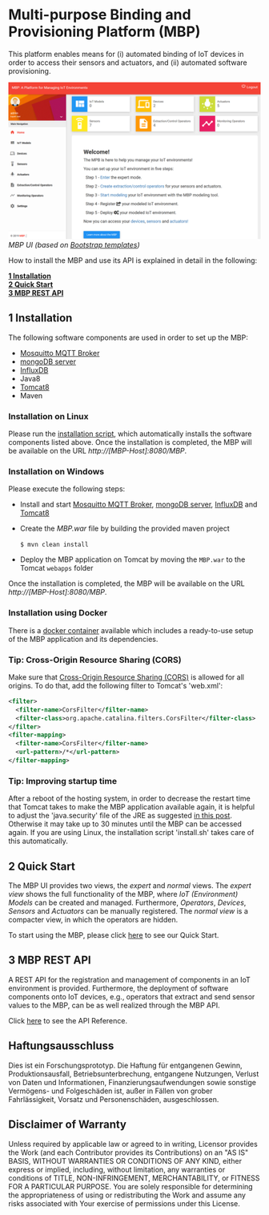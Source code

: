 # Multi-purpose Binding and Provisioning Platform (MBP)
This platform enables means for (i) automated binding of IoT devices in order to access their sensors and actuators, and (ii) automated software provisioning.

![MBP-UI](resources/MBP.PNG)  
*MBP UI (based on [Bootstrap templates](https://startbootstrap.com/template-overviews/sb-admin-2/))*

How to install the MBP and use its API is explained in detail in the following:  

**[1 Installation](#1-installation)**  
**[2 Quick Start](#2-quick-start)**  
**[3 MBP REST API](#3-mbp-rest-api)**  

## 1 Installation

The following software components are used in order to set up the MBP:  
- [Mosquitto MQTT Broker](https://mosquitto.org/download/)
- [mongoDB server](https://www.mongodb.com/download-center?jmp=nav#community)
- [InfluxDB](https://portal.influxdata.com/downloads/)
- Java8
- [Tomcat8](https://tomcat.apache.org/download-80.cgi)
- Maven

### Installation on Linux 
Please run the [installation script](install.sh), which automatically installs the software components listed above. Once the installation is completed, the MBP will be available on the URL *http://[MBP-Host]:8080/MBP*.  

### Installation on Windows
Please execute the following steps:  
- Install and start [Mosquitto MQTT Broker](https://mosquitto.org/download/), [mongoDB server](https://www.mongodb.com/download-center?jmp=nav#community), [InfluxDB](https://portal.influxdata.com/downloads/) and [Tomcat8](https://tomcat.apache.org/download-80.cgi)   
- Create the *MBP.war* file by building the provided maven project
    
    `$ mvn clean install`  
    
- Deploy the MBP application on Tomcat by moving the `MBP.war` to the Tomcat `webapps` folder  

Once the installation is completed, the MBP will be available on the URL *http://[MBP-Host]:8080/MBP*.

### Installation using Docker
There is a [docker container](https://github.com/IPVS-AS/MBP-Docker) available which includes a ready-to-use setup of the MBP application and its dependencies.
    
### Tip: Cross-Origin Resource Sharing (CORS)

Make sure that [Cross-Origin Resource Sharing (CORS)](https://developer.mozilla.org/en-US/docs/Web/HTTP/CORS) is allowed for all origins. To do that, add the following filter to Tomcat's 'web.xml':

```xml
<filter>
  <filter-name>CorsFilter</filter-name>
  <filter-class>org.apache.catalina.filters.CorsFilter</filter-class>
</filter>
<filter-mapping>
  <filter-name>CorsFilter</filter-name>
  <url-pattern>/*</url-pattern>
</filter-mapping>
```

### Tip: Improving startup time
After a reboot of the hosting system, in order to decrease the restart time that Tomcat takes to make the MBP application available again, it is helpful to adjust the 'java.security' file of the JRE as suggested [in this post](https://stackoverflow.com/a/26432537). Otherwise it may take up to 30 minutes until the MBP can be accessed again. If you are using Linux, the installation script 'install.sh' takes care of this automatically.

## 2 Quick Start

The MBP UI provides two views, the *expert* and *normal* views. The *expert view* shows the full functionality of the MBP, where *IoT (Environment) Models* can be created and managed. Furthermore, *Operators*, *Devices*, *Sensors* and *Actuators* can be manually registered. The *normal view* is a compacter view, in which the operators are hidden.

To start using the MBP, please click [here](https://github.com/IPVS-AS/MBP/wiki/Quick-Start) to see our Quick Start.

## 3 MBP REST API

A REST API for the registration and management of components in an IoT environment is provided. Furthermore, the deployment of software components onto IoT devices, e.g., operators that extract and send sensor values to the MBP, can be as well realized through the MBP API. 

Click [here](https://github.com/IPVS-AS/MBP/wiki/API-Reference) to see the API Reference.

## Haftungsausschluss

Dies ist ein Forschungsprototyp.
Die Haftung für entgangenen Gewinn, Produktionsausfall, Betriebsunterbrechung, entgangene Nutzungen, Verlust von Daten und Informationen, Finanzierungsaufwendungen sowie sonstige Vermögens- und Folgeschäden ist, außer in Fällen von grober Fahrlässigkeit, Vorsatz und Personenschäden, ausgeschlossen.

## Disclaimer of Warranty

Unless required by applicable law or agreed to in writing, Licensor provides the Work (and each Contributor provides its Contributions) on an "AS IS" BASIS, WITHOUT WARRANTIES OR CONDITIONS OF ANY KIND, either express or implied, including, without limitation, any warranties or conditions of TITLE, NON-INFRINGEMENT, MERCHANTABILITY, or FITNESS FOR A PARTICULAR PURPOSE.
You are solely responsible for determining the appropriateness of using or redistributing the Work and assume any risks associated with Your exercise of permissions under this License.
